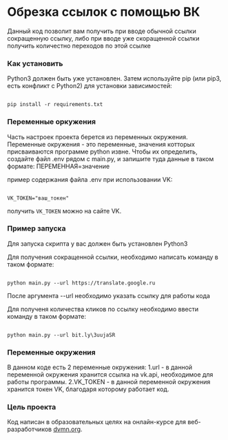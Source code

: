 # Обрезка ссылок с помощью ВК #

Данный код позволит вам получить при вводе обычной ссылки сокращенную ссылку, либо при вводе уже скоращенной ссылки получить количестно переходов по этой ссылке

### Как установить

Python3 должен быть уже установлен. Затем используйте pip (или pip3, есть конфликт с Python2) для установки зависимостей:

```

pip install -r requirements.txt

```
### Переменные оркужения

Часть настроек проекта берется из переменных окружения. Переменные окружения - это переменные, значения котторых присваиваются программе python извне. Чтобы их определить, создайте файл .env рядом с main.py, и запишите туда данные в таком формате: ПЕРЕМЕННАЯ=значение

пример содержания файла .env при использовании VK:

```

VK_TOKEN="ваш_токен"

```

получить `VK_TOKEN` можно на сайте VK.

### Пример запуска

Для запуска скрипта у вас должен быть установлен Python3

Для получения сокращенной ссылки, необходимо написать команду в таком формате:

```

python main.py --url https://translate.google.ru

```
После аргумента --url необходимо указать ссылку для работы кода 

Для полученя количества кликов по ссылку необходимо ввести команду в таком формате:

```

python main.py --url bit.ly\3uujaSR

```

### Переменные окружения

В данном коде есть 2 переменные окружения:
1.url - в данной переменной окружения хранится ссылка на vk.api, необходимое для работы программы.
2.VK_TOKEN - в данной переменной окружения хранится токен VK, благодаря которому работает код.

### Цель проекта

Код написан в образовательных целях на онлайн-курсе для веб-разработчиков [dvmn.org](https://dvmn.org/).   